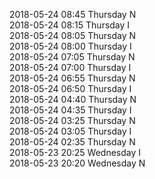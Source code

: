 2018-05-24 08:45 Thursday  N  
2018-05-24 08:15 Thursday  I  
2018-05-24 08:05 Thursday  N  
2018-05-24 08:00 Thursday  I  
2018-05-24 07:05 Thursday  N  
2018-05-24 07:00 Thursday  I  
2018-05-24 06:55 Thursday  N  
2018-05-24 06:50 Thursday  I  
2018-05-24 04:40 Thursday  N  
2018-05-24 04:35 Thursday  I  
2018-05-24 03:25 Thursday  N  
2018-05-24 03:05 Thursday  I  
2018-05-24 02:35 Thursday  N  
2018-05-23 20:25 Wednesday  I  
2018-05-23 20:20 Wednesday  N  
